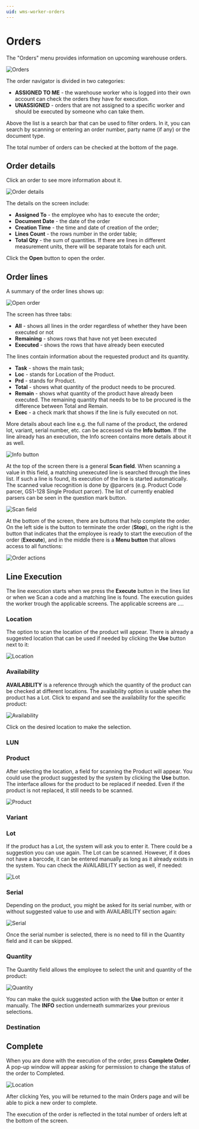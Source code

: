 ```yaml
---
uid: wms-worker-orders
---
```


# Orders

The "Orders" menu provides information on upcoming warehouse orders. 

![Orders](pictures/orders.png)

The order navigator is divided in two categories:

-	<b>ASSIGNED TO ME</b> - the warehouse worker who is logged into their own account can check the orders they have for execution. 
-	<b>UNASSIGNED</b> - orders that are not assigned to a specific worker and should be executed by someone who can take them.

Above the list is a search bar that can be used to filter orders. In it, you can search by scanning or entering an order number, party name (if any) or the document type.

The total number of orders can be checked at the bottom of the page.

## Order details

Click an order to see more information about it.

![Order details](pictures/order-details.png)
 
The details on the screen include:

-	<b>Assigned To</b> - the employee who has to execute the order;
-	<b>Document Date</b> - the date of the order
-	<b>Creation Time</b> - the time and date of creation of the order;
-	<b>Lines Count</b> - the rows number in the order table;
-	<b>Total Qty</b> - the sum of quantities. If there are lines in different measurement units, there will be separate totals for each unit.

Click the <b>Open</b> button to open the order.

## Order lines

A summary of the order lines shows up:

![Open order](pictures/open-order.png)

The screen has three tabs:

-	<b>All</b> - shows all lines in the order regardless of whether they have been executed or not
-	<b>Remaining</b> - shows rows that have not yet been executed
-	<b>Executed</b> - shows the rows that have already been executed

The lines contain information about the requested product and its quantity. 

-	<b>Task</b> - shows the main task;
-	<b>Loc</b> - stands for Location of the Product.
-	<b>Prd</b> - stands for Product. 
-	<b>Total</b> - shows what quantity of the product needs to be procured. 
-	<b>Remain</b> - shows what quantity of the product have already been executed. The remaining quantity that needs to be to be procured is the difference between Total and Remain.
-	<b>Еxec</b> - a check mark that shows if the line is fully executed on not. 

More details about each line e.g. the full name of the product, the ordered lot, variant, serial number, etc. can be accessed via the <b>Info button</b>.
If the line already has an execution, the Info screen contains more details about it as well.

![Info button](pictures/info-button.png)

At the top of the screen there is a general <b>Scan field</b>. When scanning a value in this field, a matching unexecuted line is searched through the lines list. If such a line is found, its execution of the line is started automatically. The scanned value recognition is done by @parcers (e.g. Product Code parcer, GS1-128 Single Product parcer). The list of currently enabled parsers can be seen in the question mark button. 

![Scan field](pictures/scan-field.png)

At the bottom of the screen, there are buttons that help complete the order. On the left side is the button to terminate the order (<b>Stop</b>), on the right is the button that indicates that the employee is ready to start the execution of the order (<b>Execute</b>), and in the middle there is a <b>Menu button</b> that allows access to all functions:

![Order actions](pictures/order-actions.png)

## Line Execution

The line execution starts when we press the <b>Execute</b> button in the lines list or when we Scan a code and a matching line is found.
The execution guides the worker trough the applicable screens. The applicable screens are .... 

### Location

The option to scan the location of the product will appear. There is already a suggested location that can be used if needed by clicking the <b>Use</b> button next to it:
 
![Location](pictures/order-location.png)

### Availability

<b>AVAILABILITY</b> is a reference through which the quantity of the product can be checked at different locations. The availability option is usable when the product has a Lot. Click to expand and see the availability for the specific product:

![Availability](pictures/order-availability.png)

Click on the desired location to make the selection.

### LUN 



### Product 

After selecting the location, a field for scanning the Product will appear. You could use the product suggested by the system by clicking the <b>Use</b> button. The interface allows for the product to be replaced if needed. 
Even if the product is not replaced, it still needs to be scanned. 

![Product](pictures/order-product.png)

### Variant


### Lot

If the product has a Lot, the system will ask you to enter it. There could be a suggestion you can use again. The Lot can be scanned. However, if it does not have a barcode, it can be entered manually as long as it already exists in the system. You can check the AVAILABILITY section as well, if needed:

![Lot](pictures/order-lot.png)

### Serial

Depending on the product, you might be asked for its serial number, with or without suggested value to use and with AVAILABILITY section again:

![Serial](pictures/order-serial.png)

Once the serial number is selected, there is no need to fill in the Quantity field and it can be skipped.

### Quantity

The Quantity field allows the employee to select the unit and quantity of the product:

![Quantity](pictures/order-quantity.png)

You can make the quick suggested action with the <b>Use</b> button or enter it manually. The <b>INFO</b> section underneath summarizes your previous selections.

### Destination

## Complete

When you are done with the execution of the order, press <b>Complete Order</b>. 
A pop-up window will appear asking for permission to change the status of the order to Completed.

![Location](pictures/order-complete.png)

After clicking Yes, you will be returned to the main Orders page and will be able to pick a new order to complete.

The execution of the order is reflected in the total number of orders left at the bottom of the screen.
